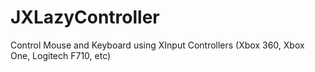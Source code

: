 # JXLazyController
Control Mouse and Keyboard using XInput Controllers (Xbox 360, Xbox One, Logitech F710, etc)
